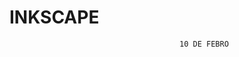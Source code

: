 # INKSCAPE




                                          10 DE FEBRO
                                          
                                          
                                          

